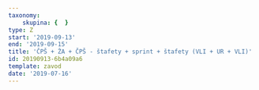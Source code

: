 ```yaml
---
taxonomy:
    skupina: {  }
type: Z
start: '2019-09-13'
end: '2019-09-15'
title: 'ČPŠ + ŽA + ČPŠ - štafety + sprint + štafety (VLI + UR + VLI)'
id: 20190913-6b4a09a6
template: zavod
date: '2019-07-16'
---
```

